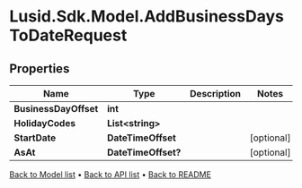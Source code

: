 # Lusid.Sdk.Model.AddBusinessDaysToDateRequest

## Properties

Name | Type | Description | Notes
------------ | ------------- | ------------- | -------------
**BusinessDayOffset** | **int** |  | 
**HolidayCodes** | **List&lt;string&gt;** |  | 
**StartDate** | **DateTimeOffset** |  | [optional] 
**AsAt** | **DateTimeOffset?** |  | [optional] 

[Back to Model list](../README.md#documentation-for-models) &#8226; [Back to API list](../README.md#documentation-for-api-endpoints) &#8226; [Back to README](../README.md)

